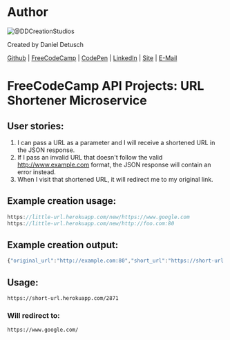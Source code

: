 # Author
![@DDCreationStudios](https://avatars3.githubusercontent.com/u/22077628?v=3&s=460)

Created by Daniel Detusch

[Github](https://github.com/DDCreationStudios) | [FreeCodeCamp](https://www.freecodecamp.com/ddcreationstudios) | [CodePen](http://codepen.io/ddcreationstudios/) | [LinkedIn](https://www.linkedin.com/in/daniel-deutsch-b95611127) | [Site](http://ddcreationstudios.at//) | [E-Mail](mailto:office@ddcreationstudios.at)

# FreeCodeCamp API Projects: URL Shortener Microservice
## User stories:
1. I can pass a URL as a parameter and I will receive a shortened URL in the JSON response.
2. If I pass an invalid URL that doesn't follow the valid http://www.example.com format, the JSON response will contain an error instead.
3. When I visit that shortened URL, it will redirect me to my original link.

## Example creation usage:

```js
https://little-url.herokuapp.com/new/https://www.google.com
https://little-url.herokuapp.com/new/http://foo.com:80
```

## Example creation output:

```js
{"original_url":"http://example.com:80","short_url":"https://short-url.herokuapp.com/8170"}
```

## Usage:

```
https://short-url.herokuapp.com/2871
```

### Will redirect to:

```
https://www.google.com/
```
